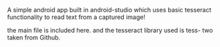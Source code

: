 A simple android app built in android-studio which uses basic tesseract functionality to read text from a captured image!

the main file is included here.
and the tesseract library used is   tess- two taken from Github.
